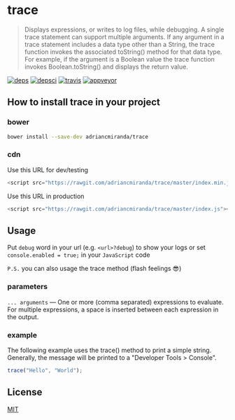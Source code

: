 trace
=====

> Displays expressions, or writes to log files, while debugging. A single trace statement can support multiple arguments. If any argument in a trace statement includes a data type other than a String, the trace function invokes the associated toString() method for that data type. For example, if the argument is a Boolean value the trace function invokes Boolean.toString() and displays the return value.

[![deps][deps]][deps-url]
[![depsci][depsci]][depsci-url]
[![travis][travis]][travis-url]
[![appveyor][appveyor]][appveyor-url]

## How to install __trace__ in your project

### bower

```bash
bower install --save-dev adriancmiranda/trace
```

### cdn

Use this URL for dev/testing

```javascript
<script src="https://rawgit.com/adriancmiranda/trace/master/index.min.js"></script>
```

Use this URL in production

```javascript
<script src="https://rawgit.com/adriancmiranda/trace/master/index.js"></script>
```

## Usage

Put `debug` word in your url (e.g. `<url>?debug`) to show your logs or set `console.enabled = true;` in your `JavaScript` code

`P.S.` you can also usage the trace method (flash feelings :sunglasses:)

### parameters

`... arguments` — One or more (comma separated) expressions to evaluate. For multiple expressions, a space is inserted between each expression in the output.


### example

The following example uses the trace() method to print a simple string. Generally, the message will be printed to a "Developer Tools > Console".

```javascript
trace("Hello", "World");
```

## License

[MIT][license-url]


<!-- links -->

[deps]: https://david-dm.org/adriancmiranda/trace.svg
[deps-url]: https://david-dm.org/adriancmiranda/trace

[depsci]: https://dependencyci.com/github/adriancmiranda/trace/badge
[depsci-url]: https://dependencyci.com/github/adriancmiranda/trace

[travis]: https://travis-ci.org/adriancmiranda/trace.svg?branch=master
[travis-url]: https://travis-ci.org/adriancmiranda/trace

[appveyor]: https://ci.appveyor.com/api/projects/status/hucvow1n0t3q3le3/branch/master?svg=true
[appveyor-url]: https://ci.appveyor.com/project/adriancmiranda/trace/branch/master

[license-url]: https://github.com/adriancmiranda/trace/blob/master/LICENSE
